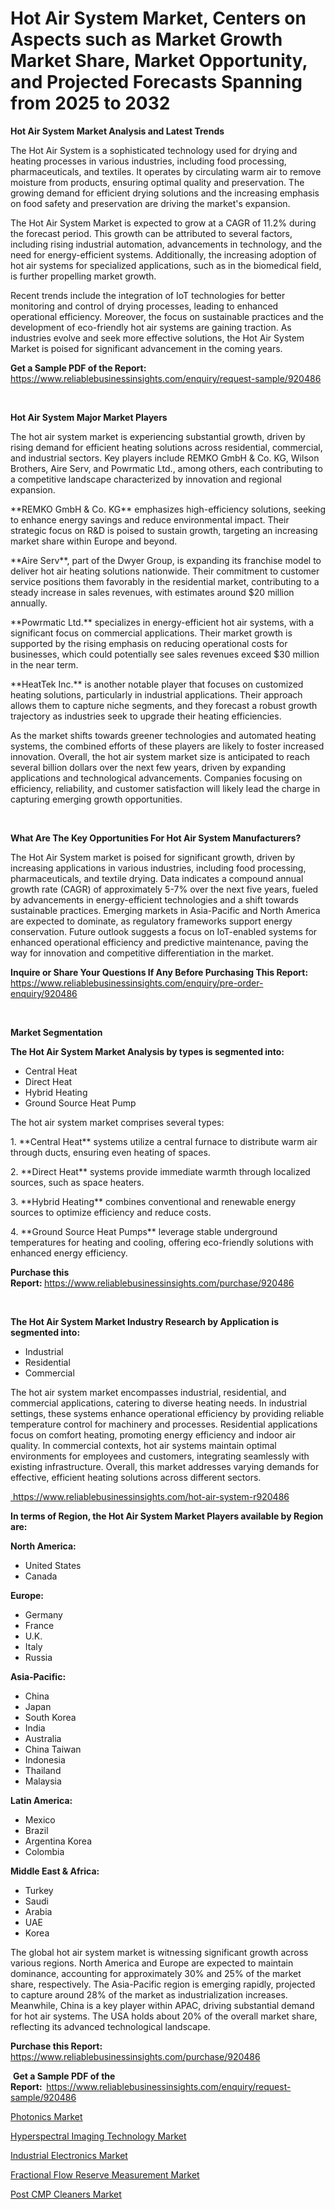 <p><h1>Hot Air System Market, Centers on Aspects such as Market Growth Market Share, Market Opportunity, and Projected Forecasts Spanning from 2025 to 2032</h1></p><p><strong>Hot Air System Market Analysis and Latest Trends</strong></p>
<p><p>The Hot Air System is a sophisticated technology used for drying and heating processes in various industries, including food processing, pharmaceuticals, and textiles. It operates by circulating warm air to remove moisture from products, ensuring optimal quality and preservation. The growing demand for efficient drying solutions and the increasing emphasis on food safety and preservation are driving the market's expansion.</p><p>The Hot Air System Market is expected to grow at a CAGR of 11.2% during the forecast period. This growth can be attributed to several factors, including rising industrial automation, advancements in technology, and the need for energy-efficient systems. Additionally, the increasing adoption of hot air systems for specialized applications, such as in the biomedical field, is further propelling market growth.</p><p>Recent trends include the integration of IoT technologies for better monitoring and control of drying processes, leading to enhanced operational efficiency. Moreover, the focus on sustainable practices and the development of eco-friendly hot air systems are gaining traction. As industries evolve and seek more effective solutions, the Hot Air System Market is poised for significant advancement in the coming years.</p></p>
<p><strong>Get a Sample PDF of the Report:&nbsp;</strong> <a href="https://www.reliablebusinessinsights.com/enquiry/request-sample/920486?utm_campaign=1873&utm_medium=2&utm_source=Github&utm_content=ia&utm_term=06032025&utm_id=hot-air-system">https://www.reliablebusinessinsights.com/enquiry/request-sample/920486</a></p>
<p>&nbsp;</p>
<p><strong>Hot Air System Major Market Players</strong></p>
<p><p>The hot air system market is experiencing substantial growth, driven by rising demand for efficient heating solutions across residential, commercial, and industrial sectors. Key players include REMKO GmbH & Co. KG, Wilson Brothers, Aire Serv, and Powrmatic Ltd., among others, each contributing to a competitive landscape characterized by innovation and regional expansion.</p><p>**REMKO GmbH & Co. KG** emphasizes high-efficiency solutions, seeking to enhance energy savings and reduce environmental impact. Their strategic focus on R&D is poised to sustain growth, targeting an increasing market share within Europe and beyond.</p><p>**Aire Serv**, part of the Dwyer Group, is expanding its franchise model to deliver hot air heating solutions nationwide. Their commitment to customer service positions them favorably in the residential market, contributing to a steady increase in sales revenues, with estimates around $20 million annually.</p><p>**Powrmatic Ltd.** specializes in energy-efficient hot air systems, with a significant focus on commercial applications. Their market growth is supported by the rising emphasis on reducing operational costs for businesses, which could potentially see sales revenues exceed $30 million in the near term.</p><p>**HeatTek Inc.** is another notable player that focuses on customized heating solutions, particularly in industrial applications. Their approach allows them to capture niche segments, and they forecast a robust growth trajectory as industries seek to upgrade their heating efficiencies.</p><p>As the market shifts towards greener technologies and automated heating systems, the combined efforts of these players are likely to foster increased innovation. Overall, the hot air system market size is anticipated to reach several billion dollars over the next few years, driven by expanding applications and technological advancements. Companies focusing on efficiency, reliability, and customer satisfaction will likely lead the charge in capturing emerging growth opportunities.</p></p>
<p>&nbsp;</p>
<p><strong>What Are The Key Opportunities For Hot Air System Manufacturers?</strong></p>
<p><p>The Hot Air System market is poised for significant growth, driven by increasing applications in various industries, including food processing, pharmaceuticals, and textile drying. Data indicates a compound annual growth rate (CAGR) of approximately 5-7% over the next five years, fueled by advancements in energy-efficient technologies and a shift towards sustainable practices. Emerging markets in Asia-Pacific and North America are expected to dominate, as regulatory frameworks support energy conservation. Future outlook suggests a focus on IoT-enabled systems for enhanced operational efficiency and predictive maintenance, paving the way for innovation and competitive differentiation in the market.</p></p>
<p><strong>Inquire or Share Your Questions If Any Before Purchasing This Report:</strong> <a href="https://www.reliablebusinessinsights.com/enquiry/pre-order-enquiry/920486?utm_campaign=1873&utm_medium=2&utm_source=Github&utm_content=ia&utm_term=06032025&utm_id=hot-air-system">https://www.reliablebusinessinsights.com/enquiry/pre-order-enquiry/920486</a></p>
<p>&nbsp;</p>
<p><strong>Market Segmentation</strong></p>
<p><strong>The Hot Air System Market Analysis by types is segmented into:</strong></p>
<p><ul><li>Central Heat</li><li>Direct Heat</li><li>Hybrid Heating</li><li>Ground Source Heat Pump</li></ul></p>
<p><p>The hot air system market comprises several types: </p><p>1. **Central Heat** systems utilize a central furnace to distribute warm air through ducts, ensuring even heating of spaces.</p><p>2. **Direct Heat** systems provide immediate warmth through localized sources, such as space heaters.</p><p>3. **Hybrid Heating** combines conventional and renewable energy sources to optimize efficiency and reduce costs.</p><p>4. **Ground Source Heat Pumps** leverage stable underground temperatures for heating and cooling, offering eco-friendly solutions with enhanced energy efficiency.</p></p>
<p><strong>Purchase this Report:&nbsp;</strong><a href="https://www.reliablebusinessinsights.com/purchase/920486?utm_campaign=1873&utm_medium=2&utm_source=Github&utm_content=ia&utm_term=06032025&utm_id=hot-air-system">https://www.reliablebusinessinsights.com/purchase/920486</a></p>
<p>&nbsp;</p>
<p><strong>The Hot Air System Market Industry Research by Application is segmented into:</strong></p>
<p><ul><li>Industrial</li><li>Residential</li><li>Commercial</li></ul></p>
<p><p>The hot air system market encompasses industrial, residential, and commercial applications, catering to diverse heating needs. In industrial settings, these systems enhance operational efficiency by providing reliable temperature control for machinery and processes. Residential applications focus on comfort heating, promoting energy efficiency and indoor air quality. In commercial contexts, hot air systems maintain optimal environments for employees and customers, integrating seamlessly with existing infrastructure. Overall, this market addresses varying demands for effective, efficient heating solutions across different sectors.</p></p>
<p><a href="https://www.reliablebusinessinsights.com/hot-air-system-r920486?utm_campaign=1873&utm_medium=2&utm_source=Github&utm_content=ia&utm_term=06032025&utm_id=hot-air-system">&nbsp;https://www.reliablebusinessinsights.com/hot-air-system-r920486</a></p>
<p><strong>In terms of Region, the Hot Air System Market Players available by Region are:</strong></p>
<p>
    <p> <strong> North America: </strong>
        <ul>
            <li>United States</li>
            <li>Canada</li>
        </ul>
        </p> 
    <p> <strong> Europe: </strong>
        <ul>
            <li>Germany</li>
            <li>France</li>
            <li>U.K.</li>
            <li>Italy</li>
            <li>Russia</li>
        </ul>
        </p> 
    <p> <strong> Asia-Pacific: </strong>
        <ul>
            <li>China</li>
            <li>Japan</li>
            <li>South Korea</li>
            <li>India</li>
            <li>Australia</li>
            <li>China Taiwan</li>
            <li>Indonesia</li>
            <li>Thailand</li>
            <li>Malaysia</li>
        </ul>
        </p> 
    <p> <strong> Latin America: </strong>
        <ul>
            <li>Mexico</li>
            <li>Brazil</li>
            <li>Argentina Korea</li>
            <li>Colombia</li>
        </ul>
        </p> 
    <p> <strong> Middle East & Africa: </strong>
        <ul>
            <li>Turkey</li>
            <li>Saudi</li>
            <li>Arabia</li>
            <li>UAE</li>
            <li>Korea</li>
        </ul>
    </p>
    </p>
<p><p>The global hot air system market is witnessing significant growth across various regions. North America and Europe are expected to maintain dominance, accounting for approximately 30% and 25% of the market share, respectively. The Asia-Pacific region is emerging rapidly, projected to capture around 28% of the market as industrialization increases. Meanwhile, China is a key player within APAC, driving substantial demand for hot air systems. The USA holds about 20% of the overall market share, reflecting its advanced technological landscape.</p></p>
<p><strong>Purchase this Report: </strong><a href="https://www.reliablebusinessinsights.com/purchase/920486?utm_campaign=1873&utm_medium=2&utm_source=Github&utm_content=ia&utm_term=06032025&utm_id=hot-air-system">https://www.reliablebusinessinsights.com/purchase/920486</a></p>
<p>&nbsp;<strong>Get a Sample PDF of the Report:&nbsp;&nbsp;</strong><a href="https://www.reliablebusinessinsights.com/enquiry/request-sample/920486?utm_campaign=1873&utm_medium=2&utm_source=Github&utm_content=ia&utm_term=06032025&utm_id=hot-air-system">https://www.reliablebusinessinsights.com/enquiry/request-sample/920486</a></p>
<p><strong></strong></p>
<p><p><a href="https://www.linkedin.com/pulse/industry-breakdown-photonics-market-size-growth-projections-va5mf?utm_campaign=1873&utm_medium=2&utm_source=Github&utm_content=ia&utm_term=06032025&utm_id=hot-air-system">Photonics Market</a></p><p><a href="https://github.com/eymermanda0p/Market-Research-Report-List-1/blob/main/hyperspectral-imaging-technology-market.md?utm_campaign=1873&utm_medium=2&utm_source=Github&utm_content=ia&utm_term=06032025&utm_id=hot-air-system">Hyperspectral Imaging Technology Market</a></p><p><a href="https://www.linkedin.com/pulse/global-industrial-electronics-market-set-grow-despite-change-zmgze?utm_campaign=1873&utm_medium=2&utm_source=Github&utm_content=ia&utm_term=06032025&utm_id=hot-air-system">Industrial Electronics Market</a></p><p><a href="https://github.com/weisonmanych/Market-Research-Report-List-1/blob/main/fractional-flow-reserve-measurement-market.md?utm_campaign=1873&utm_medium=2&utm_source=Github&utm_content=ia&utm_term=06032025&utm_id=hot-air-system">Fractional Flow Reserve Measurement Market</a></p><p><a href="https://www.linkedin.com/pulse/post-cmp-cleaners-market-forecasted-from-2025-2032-expanding-hptqe?utm_campaign=1873&utm_medium=2&utm_source=Github&utm_content=ia&utm_term=06032025&utm_id=hot-air-system">Post CMP Cleaners Market</a></p></p>